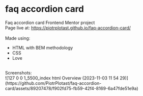 # faq accordion card
 Faq accordion card Frontend Mentor project <br />
 Page live at: https://piotrplotast.github.io/faq-accordion-card/ <br />
 <br />
 Made using: <br />
 - HTML with BEM methodology
 - CSS
 - Love  <br />
 <br />
 Screenshots: <br />
 ![127 0 0 1_5500_index html Overview (2023-11-03 11 54 29)](https://github.com/PiotrPlotast/faq-accordion-card/assets/89207478/f902fd75-fb59-42f4-8169-6a47fde51e9a)


